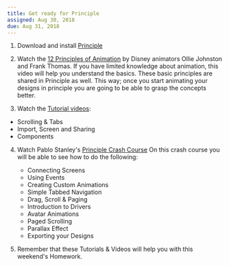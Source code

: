 ```yaml
---
title: Get ready for Principle
assigned: Aug 30, 2018
due: Aug 31, 2018
---
```


1. Download and install [Principle](http://principleformac.com)

2. Watch the [12 Principles of Animation](https://www.youtube.com/watch?v=uDqjIdI4bF4&t=408s) by Disney animators Ollie Johnston and Frank Thomas. If you have limited knowledge about animation, this video will help you understand the basics. These basic principles are shared in Principle as well. This way; once you start animating your designs in principle you are going to be able to grasp the concepts better. 

3. Watch the [Tutorial videos](http://principleformac.com/tutorial.html):
  - Scrolling & Tabs
  - Import, Screen and Sharing
  - Components

4. Watch Pablo Stanley's [Principle Crash Course](https://www.youtube.com/playlist?list=PLWlUJU11tp4deQOnSFNn_ekpS9GA5_7yP)
   On this crash course you will be able to see how to do the following: 
   - Connecting Screens 
   - Using Events
   - Creating Custom Animations
   - Simple Tabbed Navigation 
   - Drag, Scroll & Paging 
   - Introduction to Drivers 
   - Avatar Animations 
   - Paged Scrolling 
   - Parallax Effect 
   - Exporting your Designs
    
5. Remember that these Tutorials & Videos will help you with this weekend's Homework. 
